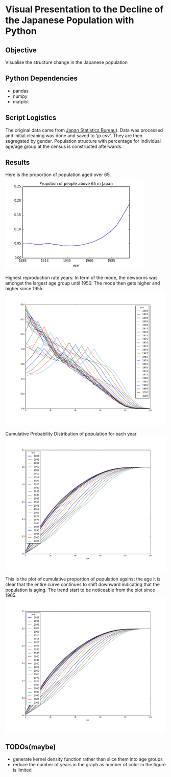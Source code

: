# Visual Presentation to the Decline of the Japanese Population with Python

## Objective
Visualise the structure change in the Japanese population 

## Python Dependencies
- pandas
- numpy
- matplot

## Script Logistics
The original data came from [Japan Statistics Bureau](www.stat.go.jp/english)). Data was processed and initial cleaning was done and saved to 'jp.csv'. They are then segregated by gender. Population structure with percentage for individual age/age group at the census is constructed afterwards. 

## Results
Here is the proportion of population aged over 65.
![Proportion of population aged over 65](old_prop.png)

Highest reproduction rate years:
In term of the mode, the newborns was amongst the largest age group until 1950. The mode then gets higher and higher since 1955.
![Japanese population structure](group_density.png)

Cumulative Probability Distribution of population for each year
![Cumulative Probability Distribution of population for each year](cum_prop.png)

This is the plot of cumulative proportion of population against the age it is clear that the entire curve continues to shift downward indicating that the population is aging. The trend start to be noticeable from the plot since 1965.
![The Cumulative Density Function of Japan Population](cum_prop.png)

## TODOs(maybe)
- generate kernel density function rather than slice them into age groups
- reduce the number of years in the graph as number of color in the figure is limited

